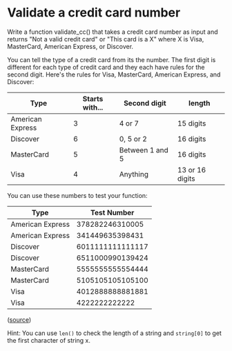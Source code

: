 # Validate a credit card number

Write a function validate_cc() that takes a credit card number as input and returns "Not a valid credit card" or "This card is a X" where X is Visa, MasterCard, American Express, or Discover.

You can tell the type of a credit card from its the number. The first digit is different for each type of credit card and they each have rules for the second digit. Here's the rules for Visa, MasterCard, American Express, and Discover:

 Type  | Starts with...  | Second digit | length 
------ | --------------- | ------------ | -------
American Express | 3 | 4 or 7 | 15 digits
Discover | 6 |  0, 5 or 2 | 16 digits
MasterCard | 5 | Between 1 and 5 | 16 digits
Visa | 4 | Anything | 13 or 16 digits
  

You can use these numbers to test your function: 

Type  | Test Number 
----- | -----------
American Express | 378282246310005
American Express | 341449635398431
Discover | 6011111111111117
Discover | 6511000990139424
MasterCard | 5555555555554444
MasterCard | 5105105105105100
Visa | 4012888888881881
Visa | 4222222222222

([source](http://www.paypalobjects.com/en_US/vhelp/paypalmanager_help/credit_card_numbers.htm))

Hint: You can use `len()` to check the length of a string and `string[0]` to get the first character of string x.
